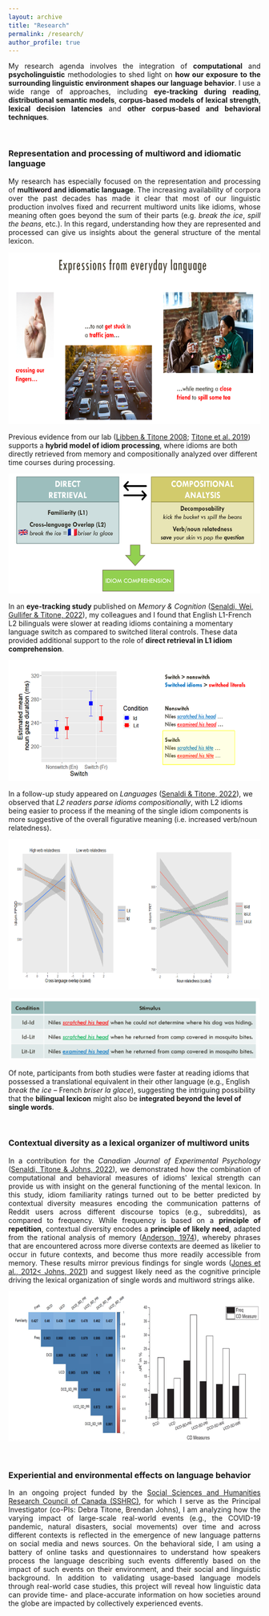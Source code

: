 ```yaml
---
layout: archive
title: "Research"
permalink: /research/
author_profile: true
---
```


<p align="justify"> My research agenda involves the integration of <b>computational</b> and <b>psycholinguistic</b> methodologies to shed light on <b>how our exposure to the surrounding linguistic environment shapes our language behavior</b>. I use a wide range of approaches, including <b>eye-tracking during reading</b>, <b>distributional semantic models</b>, <b>corpus-based models of lexical strength</b>, <b>lexical decision latencies</b> and <b>other corpus-based and behavioral techniques</b>. </p>

<br>

### Representation and processing of multiword and idiomatic language

<p align="justify">My research has especially focused on the representation and processing of <b> multiword and idiomatic language</b>. The increasing availability of corpora over the past decades has made it clear that most of our linguistic production involves fixed and recurrent multiword units like idioms, whose meaning often goes beyond the sum of their parts (e.g. <i>break the ice</i>, <i>spill the beans</i>, etc.). In this regard, understanding how they are represented and processed can give us insights about the general structure of the mental lexicon. </p>

<p align="center">
  <img width="650" height="343" src="https://github.com/marcosenaldi/marcosenaldi.github.io/blob/master/images/mwe_new.png?raw=true">
</p>

Previous evidence from our lab ([Libben & Titone 2008](https://doi.org/10.3758/MC.36.6.1103); [Titone et al. 2019]( https://doi.org/10.1037/cep0000175)) supports a <b>hybrid model of idiom processing</b>, where idioms are both directly retrieved from memory and compositionally analyzed over different time courses during processing.

<p align="center">
  <img width="550" height="239" src="https://github.com/marcosenaldi/marcosenaldi.github.io/blob/master/images/hybrid.png?raw=true">
</p>

In an <b>eye-tracking study</b> published on <i>Memory & Cognition</i> ([Senaldi, Wei, Gullifer & Titone, 2022](https://doi.org/10.3758/s13421-022-01334-x)), my colleagues and I found that English L1-French L2 bilinguals were slower at reading idioms containing a momentary language switch as compared to switched literal controls. These data provided additional support to the role of <b>direct retrieval in L1 idiom comprehension</b>.

<p align="center">
  <img width="600" height="241" src="https://github.com/marcosenaldi/marcosenaldi.github.io/blob/master/images/switch.png?raw=true">
</p>

In a follow-up study appeared on *Languages* ([Senaldi & Titone, 2022](https://doi.org/10.3390/languages7020091)), we observed that *L2 readers parse idioms  compositionally*, with L2 idioms being easier to process if the meaning of the single idiom components is more suggestive of the overall figurative meaning (i.e. increased verb/noun relatedness).

<p align="center">
  <img width="700" height="300" src="https://github.com/marcosenaldi/marcosenaldi.github.io/blob/master/images/L2_decomp.png?raw=true">
</p>
<p align="center">
  <img width="500" height="124" src="https://github.com/marcosenaldi/marcosenaldi.github.io/blob/master/images/stim.png?raw=true">
</p>

Of note, participants from both studies were faster at reading idioms that possessed a translational equivalent in their other language (e.g., English *break the ice* – French *briser la glace*), suggesting the intriguing possibility that the <b>bilingual lexicon</b> might also be <b>integrated beyond the level of single words</b>.

<br />


### Contextual diversity as a lexical organizer of multiword units

<p align="justify">In a contribution for the <i>Canadian Journal of Experimental Psychology</i> (<a href="https://doi.org/10.1037/cep0000271">Senaldi, Titone & Johns, 2022</a>), we demonstrated how the combination of computational and behavioral measures of idioms' lexical strength can provide us with insight on the general functioning of the mental lexicon. In this study, idiom familiarity ratings turned out to be better predicted by contextual diversity measures encoding the communication patterns of Reddit users across different discourse topics (e.g., subreddits), as compared to frequency. While frequency is based on a <b>principle of repetition</b>, contextual diversity encodes a <b>principle of likely need</b>, adapted from the rational analysis of memory (<a href="https://doi.org/10.1016/0010-0285(74)90021-8">Anderson, 1974</a>), whereby phrases that are encountered across more diverse contexts are deemed as likelier to occur in future contexts, and become thus more readily accessible from memory. These results mirror previous findings for single words (<a href="https://doi.org/10.1037/a0026727">Jones et al., 2012< <a href="http://btjohns.com/pubs/J_PR_inpress.pdf">Johns, 2021</a>) and suggest likely need as the cognitive principle driving the lexical organization of single words and multiword strings alike.</p>

<p align="center">
  <img width="700" height="300" src="https://github.com/marcosenaldi/marcosenaldi.github.io/blob/master/images/cjep.png?raw=true">
</p>

<br />


### Experiential and environmental effects on language behavior

<p align="justify"> In an ongoing project funded by the <a href="https://www.sshrc-crsh.gc.ca/home-accueil-eng.aspx">Social Sciences and Humanities Research Council of Canada (SSHRC)</a>, for which I serve as the Principal Investigator (co-PIs: Debra Titone, Brendan Johns), I am analyzing how the varying impact of large-scale real-world events (e.g., the COVID-19 pandemic, natural disasters, social movements) over time and across different contexts is reflected in the emergence of new language patterns on social media and news sources. On the behavioral side, I am using a battery of online tasks and questionnaires to understand how speakers process the language describing such events differently based on the impact of such events on their environment, and their social and linguistic background. In addition to validating usage-based language models through real-world case studies, this project will reveal how linguistic data can provide time- and place-accurate information on how societies around the globe are impacted by collectively experienced events. </p>
